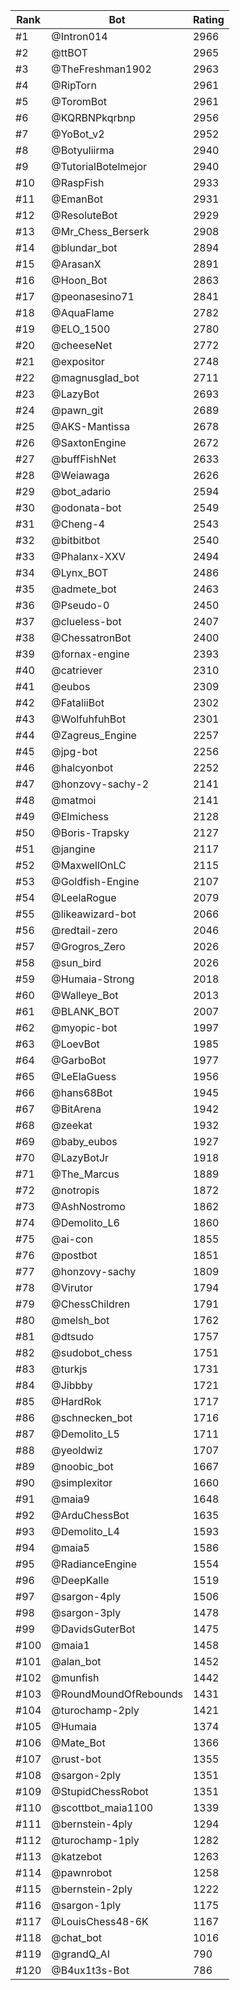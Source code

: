 Rank|Bot|Rating
---|---|---
#1|@Intron014|2966
#2|@ttBOT|2965
#3|@TheFreshman1902|2963
#4|@RipTorn|2961
#5|@ToromBot|2961
#6|@KQRBNPkqrbnp|2956
#7|@YoBot_v2|2952
#8|@Botyuliirma|2940
#9|@TutorialBotelmejor|2940
#10|@RaspFish|2933
#11|@EmanBot|2931
#12|@ResoluteBot|2929
#13|@Mr_Chess_Berserk|2908
#14|@blundar_bot|2894
#15|@ArasanX|2891
#16|@Hoon_Bot|2863
#17|@peonasesino71|2841
#18|@AquaFlame|2782
#19|@ELO_1500|2780
#20|@cheeseNet|2772
#21|@expositor|2748
#22|@magnusglad_bot|2711
#23|@LazyBot|2693
#24|@pawn_git|2689
#25|@AKS-Mantissa|2678
#26|@SaxtonEngine|2672
#27|@buffFishNet|2633
#28|@Weiawaga|2626
#29|@bot_adario|2594
#30|@odonata-bot|2549
#31|@Cheng-4|2543
#32|@bitbitbot|2540
#33|@Phalanx-XXV|2494
#34|@Lynx_BOT|2486
#35|@admete_bot|2463
#36|@Pseudo-0|2450
#37|@clueless-bot|2407
#38|@ChessatronBot|2400
#39|@fornax-engine|2393
#40|@catriever|2310
#41|@eubos|2309
#42|@FataliiBot|2302
#43|@WolfuhfuhBot|2301
#44|@Zagreus_Engine|2257
#45|@jpg-bot|2256
#46|@halcyonbot|2252
#47|@honzovy-sachy-2|2141
#48|@matmoi|2141
#49|@Elmichess|2128
#50|@Boris-Trapsky|2127
#51|@jangine|2117
#52|@MaxwellOnLC|2115
#53|@Goldfish-Engine|2107
#54|@LeelaRogue|2079
#55|@likeawizard-bot|2066
#56|@redtail-zero|2046
#57|@Grogros_Zero|2026
#58|@sun_bird|2026
#59|@Humaia-Strong|2018
#60|@Walleye_Bot|2013
#61|@BLANK_BOT|2007
#62|@myopic-bot|1997
#63|@LoevBot|1985
#64|@GarboBot|1977
#65|@LeElaGuess|1956
#66|@hans68Bot|1945
#67|@BitArena|1942
#68|@zeekat|1932
#69|@baby_eubos|1927
#70|@LazyBotJr|1918
#71|@The_Marcus|1889
#72|@notropis|1872
#73|@AshNostromo|1862
#74|@Demolito_L6|1860
#75|@ai-con|1855
#76|@postbot|1851
#77|@honzovy-sachy|1809
#78|@Virutor|1794
#79|@ChessChildren|1791
#80|@melsh_bot|1762
#81|@dtsudo|1757
#82|@sudobot_chess|1751
#83|@turkjs|1731
#84|@Jibbby|1721
#85|@HardRok|1717
#86|@schnecken_bot|1716
#87|@Demolito_L5|1711
#88|@yeoldwiz|1707
#89|@noobic_bot|1667
#90|@simplexitor|1660
#91|@maia9|1648
#92|@ArduChessBot|1635
#93|@Demolito_L4|1593
#94|@maia5|1586
#95|@RadianceEngine|1554
#96|@DeepKalle|1519
#97|@sargon-4ply|1506
#98|@sargon-3ply|1478
#99|@DavidsGuterBot|1475
#100|@maia1|1458
#101|@alan_bot|1452
#102|@munfish|1442
#103|@RoundMoundOfRebounds|1431
#104|@turochamp-2ply|1421
#105|@Humaia|1374
#106|@Mate_Bot|1366
#107|@rust-bot|1355
#108|@sargon-2ply|1351
#109|@StupidChessRobot|1351
#110|@scottbot_maia1100|1339
#111|@bernstein-4ply|1294
#112|@turochamp-1ply|1282
#113|@katzebot|1263
#114|@pawnrobot|1258
#115|@bernstein-2ply|1222
#116|@sargon-1ply|1175
#117|@LouisChess48-6K|1167
#118|@chat_bot|1016
#119|@grandQ_AI|790
#120|@B4ux1t3s-Bot|786
